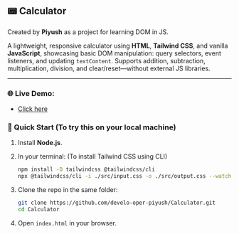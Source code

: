## 📟 Calculator

Created by **Piyush** as a project for learning DOM in JS.

A lightweight, responsive calculator using **HTML**, **Tailwind CSS**, and vanilla **JavaScript**, showcasing basic DOM manipulation: query selectors, event listeners, and updating `textContent`. Supports addition, subtraction, multiplication, division, and clear/reset—without external JS libraries.

---

### 🌐 Live Demo:
- [Click here](https://piyushcalculator.netlify.app/)

### 🚀 Quick Start (To try this on your local machine)

1. Install **Node.js**.
2. In your terminal: (To install Tailwind CSS using CLI)

   ```bash
   npm install -D tailwindcss @tailwindcss/cli
   npx @tailwindcss/cli -i ./src/input.css -o ./src/output.css --watch
   ```
3. Clone the repo in the same folder:

   ```bash
   git clone https://github.com/develo-oper-piyush/Calculator.git
   cd Calculator
   ```
4. Open `index.html` in your browser.
